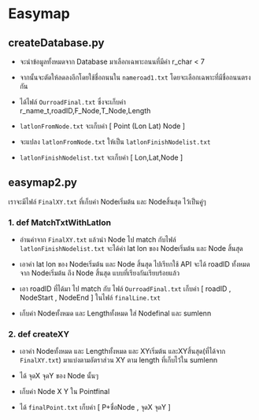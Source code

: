 # Easymap

## createDatabase.py      
   - จะนำข้อมูลทั้งหมดจาก Database มาเลือกเฉพาะถนนที่มีค่า r_char < 7 

   - จากนั้นจะตัดให้ลดลงอีกโดยใช้ชื่อถนนใน `nameroad1.txt` โดยจะเลือกเฉพาะที่มีชื่อถนนตรงกัน

   - ได้ไฟล์ `OurroadFinal.txt` ซึ่งจะเก็บค่า r_name_t,roadID,F_Node,T_Node,Length

   - `latlonFromNode.txt` จะเก็บค่า [ Point (Lon Lat)	Node ]

   - จะแปลง `latlonFromNode.txt` ให้เป็น `latlonFinishNodelist.txt`

   - `latlonFinishNodelist.txt` จะเก็บค่า [ Lon,Lat,Node ]
   
   
       
## easymap2.py             
   เราจะมีไฟล์ `FinalXY.txt` ที่เก็บค่า Nodeเริ่มต้น และ Nodeสิ้นสุด ไว้เป็นคู่ๆ
    
   ### 1. def MatchTxtWithLatlon  
   - อ่านค่าจาก `FinalXY.txt` แล้วนำ Node ไป match กับไฟล์ `latlonFinishNodelist.txt` จะได้ค่า lat lon ของ Nodeเริ่มต้น และ Node สิ้นสุด

   - เอาค่า lat lon ของ Nodeเริ่มต้น และ Node สิ้นสุด ไปเรียกใช้ API จะได้ roadID ทั้งหมดจาก Nodeเริ่มต้น ถึง Node สิ้นสุด แบบที่เรียงกันเรียบร้อยแล้ว

   - เอา roadID ที่ได้มา ไป match กับ ไฟล์ `OurroadFinal.txt` เก็บค่า [ roadID , NodeStart , NodeEnd ] ในไฟล์ `finalLine.txt`

   - เก็บค่า Nodeทั้งหมด และ Lengthทั้งหมด ใส่ <list> Nodefinal และ <list> sumlenn
          
   ### 2. def createXY            
   - เอาค่า Nodeทั้งหมด และ Lengthทั้งหมด และ XYเริ่มต้น และXYสิ้นสุด(ที่ได้จาก `FinalXY.txt`) มาแบ่งตามอัตราส่วน XY ตาม length ที่เก็บไว้ใน <list> sumlenn
   
   - ได้ จุดX จุดY ของ Node นั้นๆ

   - เก็บค่า Node X Y ใน <list> Pointfinal

   - ได้ `finalPoint.txt` เก็บค่า [ P+ชื่อNode , จุดX จุดY ]
          
  

